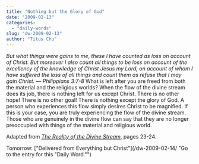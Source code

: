 ```yaml
---
title: "Nothing but the Glory of God"
date: "2009-02-13"
categories: 
  - "daily-words"
slug: "dw-2009-02-13"
author: "Titus Chu"
---
```


_But what things were gains to me, these I have counted as loss on account of Christ. But moreover I also count all things to be loss on account of the excellency of the knowledge of Christ Jesus my Lord, on account of whom I have suffered the loss of all things and count them as refuse that I may gain Christ. — Philippians 3:7-8_ What is left after you are freed from both the material and the religious worlds? When the flow of the divine stream does its job, there is nothing left for us except Christ. There is no other hope! There is no other goal! There is nothing except the glory of God. A person who experiences this flow simply desires Christ to be magnified. If this is your case, you are truly experiencing the flow of the divine stream. Those who are genuinely in the divine flow can say that they are no longer preoccupied with things of the material and religious world.

Adapted from [_The Reality of the Divine Stream_](/book-reality-of-the-divine-stream/ "Go to the entry for this book"), pages 23-24.

Tomorrow: ["Delivered from Everything but Christ"](/dw-2009-02-14/ "Go to the entry for this "Daily Word."")
